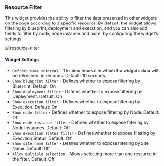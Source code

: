 ### Resource Filter

This widget provides the ability to filter the data presented in other widgets on the page according to a specific resource. 
By default, the widget allows filtering by blueprint, deployment and execution, and you can also add fields to filter by node, node instance and more, by configuring the widget’s settings.

![resource-filter](https://docs.cloudify.co/dev/staging/images/ui/widgets/resource_filter.png)


#### Widget Settings 
* `Refresh time interval` - The time interval in which the widget’s data will be refreshed, in seconds. Default: 10 seconds.
* `Show blueprint filter` - Defines whether to expose filtering by Blueprint. Default: On
* `Show deployment filter` - Defines whether to expose filtering by Deployment. Default: On
* `Show execution filter` - Defines whether to expose filtering by Execution. Default: On
* `Show node filter` - Defines whether to expose filtering by Node. Default: Off
* `Show node instance filter` - Defines whether to expose filtering by Node Instances. Default: Off
* `Show execution status filter` - Defines whether to expose filtering by Execution Status. Default: Off
* `Show site name filter` - Defines whether to expose filtering by Site Name. Default: Off
* `Allow multiple selection` - Allows selecting more than one resource in the filter. Default: Off
